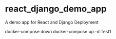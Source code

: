 # react_django_demo_app
A demo app for React and Django Deployment

docker-compose down
docker-compose up -d
Test1
